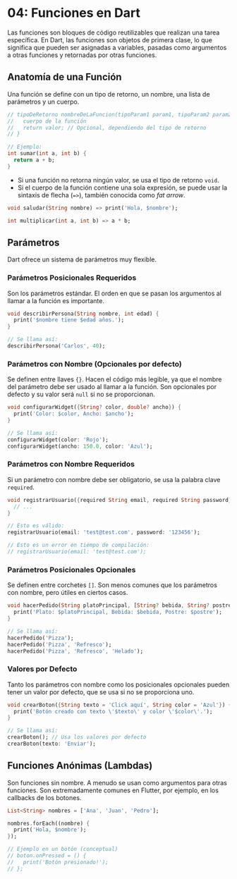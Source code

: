 # 04: Funciones en Dart

Las funciones son bloques de código reutilizables que realizan una tarea específica. En Dart, las funciones son objetos de primera clase, lo que significa que pueden ser asignadas a variables, pasadas como argumentos a otras funciones y retornadas por otras funciones.

## Anatomía de una Función

Una función se define con un tipo de retorno, un nombre, una lista de parámetros y un cuerpo.

```dart
// tipoDeRetorno nombreDeLaFuncion(tipoParam1 param1, tipoParam2 param2) {
//   cuerpo de la función
//   return valor; // Opcional, dependiendo del tipo de retorno
// }

// Ejemplo:
int sumar(int a, int b) {
  return a + b;
}
```

- Si una función no retorna ningún valor, se usa el tipo de retorno `void`.
- Si el cuerpo de la función contiene una sola expresión, se puede usar la sintaxis de flecha (`=>`), también conocida como *fat arrow*.

```dart
void saludar(String nombre) => print('Hola, $nombre');

int multiplicar(int a, int b) => a * b;
```

## Parámetros

Dart ofrece un sistema de parámetros muy flexible.

### Parámetros Posicionales Requeridos

Son los parámetros estándar. El orden en que se pasan los argumentos al llamar a la función es importante.

```dart
void describirPersona(String nombre, int edad) {
  print('$nombre tiene $edad años.');
}

// Se llama así:
describirPersona('Carlos', 40);
```

### Parámetros con Nombre (Opcionales por defecto)

Se definen entre llaves `{}`. Hacen el código más legible, ya que el nombre del parámetro debe ser usado al llamar a la función. Son opcionales por defecto y su valor será `null` si no se proporcionan.

```dart
void configurarWidget({String? color, double? ancho}) {
  print('Color: $color, Ancho: $ancho');
}

// Se llama así:
configurarWidget(color: 'Rojo');
configurarWidget(ancho: 150.0, color: 'Azul');
```

### Parámetros con Nombre Requeridos

Si un parámetro con nombre debe ser obligatorio, se usa la palabra clave `required`.

```dart
void registrarUsuario({required String email, required String password}) {
  // ...
}

// Esto es válido:
registrarUsuario(email: 'test@test.com', password: '123456');

// Esto es un error en tiempo de compilación:
// registrarUsuario(email: 'test@test.com');
```

### Parámetros Posicionales Opcionales

Se definen entre corchetes `[]`. Son menos comunes que los parámetros con nombre, pero útiles en ciertos casos.

```dart
void hacerPedido(String platoPrincipal, [String? bebida, String? postre]) {
  print('Plato: $platoPrincipal, Bebida: $bebida, Postre: $postre');
}

// Se llama así:
hacerPedido('Pizza');
hacerPedido('Pizza', 'Refresco');
hacerPedido('Pizza', 'Refresco', 'Helado');
```

### Valores por Defecto

Tanto los parámetros con nombre como los posicionales opcionales pueden tener un valor por defecto, que se usa si no se proporciona uno.

```dart
void crearBoton({String texto = 'Click aquí', String color = 'Azul'}) {
  print('Botón creado con texto \'$texto\' y color \'$color\'.');
}

// Se llama así:
crearBoton(); // Usa los valores por defecto
crearBoton(texto: 'Enviar');
```

## Funciones Anónimas (Lambdas)

Son funciones sin nombre. A menudo se usan como argumentos para otras funciones. Son extremadamente comunes en Flutter, por ejemplo, en los callbacks de los botones.

```dart
List<String> nombres = ['Ana', 'Juan', 'Pedro'];

nombres.forEach((nombre) {
  print('Hola, $nombre');
});

// Ejemplo en un botón (conceptual)
// boton.onPressed = () {
//   print('Botón presionado!');
// };
```